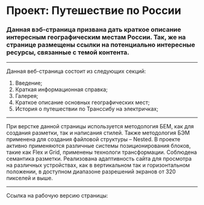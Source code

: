 # Проект: Путешествие по России

### Данная вэб-страница призвана дать краткое описание интересным географическим местам России. Так, же на странице размещены ссылки на потенциально интересные ресурсы, связанные с темой контента. 
---

Данная веб-страница состоит из следующих секций:

1. Введение;
2. Краткая информационная справка;
3. Галерея;
4. Краткое описание основных географических мест;
5. История о путешествии по Транссибу на электричках;

---

При верстке данной страницы используется методология БЕМ, как для создания разметки, так и написания стилей. Также методология БЭМ применена для создания файловой структуры – Nested.
В проекте активно применяются различные системы позиционирования блоков, такие как Flex и Grid, применены технологи трансформации. Соблюдена семантика разметки. Реализована адаптивность сайта для просмотра на различных устройствах, как в вертикальном так и горизонтальном положении, в доступном диапазоне разрешений экранов от 320 пикселей и выше.

---

Ссылка на рабочую версию страницы: 